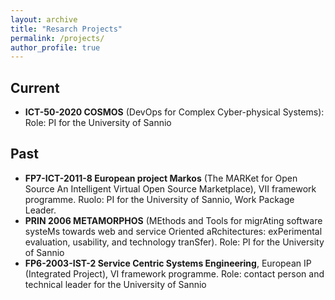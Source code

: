 ```yaml
---
layout: archive
title: "Resarch Projects"
permalink: /projects/
author_profile: true
---
```


## Current

* **ICT-50-2020 COSMOS** (DevOps for Complex Cyber-physical Systems): Role: PI for the University of Sannio



## Past

* **FP7-ICT-2011-8 European project Markos** (The MARKet for Open Source An Intelligent Virtual Open Source Marketplace), VII framework programme. Ruolo: PI for the University of Sannio, Work Package Leader. 
* **PRIN 2006 METAMORPHOS** (MEthods and Tools for migrAting software systeMs towards web and service Oriented aRchitectures: exPerimental evaluation, usability, and technology tranSfer). Role: PI for the University of Sannio
* **FP6-2003-IST-2 Service Centric Systems Engineering**, European IP (Integrated Project), VI framework programme. Role: contact person and technical leader for the University of Sannio
